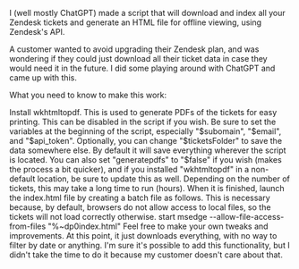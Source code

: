 I (well mostly ChatGPT) made a script that will download and index all your Zendesk tickets and generate an HTML file for offline viewing, using Zendesk's API.

A customer wanted to avoid upgrading their Zendesk plan, and was wondering if they could just download all their ticket data in case they would need it in the future. I did some playing around with ChatGPT and came up with this.

What you need to know to make this work:

Install wkhtmltopdf. This is used to generate PDFs of the tickets for easy printing. This can be disabled in the script if you wish.
Be sure to set the variables at the beginning of the script, especially "$subomain", "$email", and "$api_token". Optionally, you can change "$ticketsFolder" to save the data somewhere else. By default it will save everything wherever the script is located. You can also set "generatepdfs" to "$false" if you wish (makes the process a bit quicker), and if you installed "wkhtmltopdf" in a non-default location, be sure to update this as well.
Depending on the number of tickets, this may take a long time to run (hours). When it is finished, launch the index.html file by creating a batch file as follows. This is necessary because, by default, browsers do not allow access to local files, so the tickets will not load correctly otherwise.
        start msedge --allow-file-access-from-files "%~dp0index.html"
Feel free to make your own tweaks and improvements. At this point, it just downloads everything, with no way to filter by date or anything. I'm sure it's possible to add this functionality, but I didn't take the time to do it because my customer doesn't care about that.
